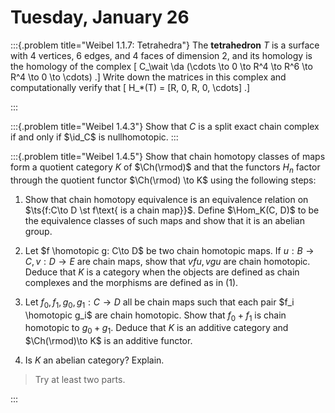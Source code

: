 # Tuesday, January 26

:::{.problem title="Weibel 1.1.7: Tetrahedra"}
The **tetrahedron** $T$ is a surface with 4 vertices, 6 edges, and 4 faces of dimension 2, and its homology is the homology of the complex
\[
C_\wait \da (\cdots \to 0 \to R^4 \to R^6 \to R^4 \to 0 \to \cdots)
.\]
Write down the matrices in this complex and computationally verify that 
\[
H_*(T) = [R, 0, R, 0, \cdots]
.\]

:::

:::{.problem title="Weibel 1.4.3"}
Show that $C$ is a split exact chain complex if and only if $\id_C$ is nullhomotopic.
:::

:::{.problem title="Weibel 1.4.5"}
Show that chain homotopy classes of maps form a quotient category $K$ of $\Ch(\rmod)$ and that the functors $H_n$ factor through the quotient functor $\Ch(\rmod) \to K$ using the following steps:

1. Show that chain homotopy equivalence is an equivalence relation on $\ts{f:C\to D \st f\text{ is a chain map}}$.
  Define $\Hom_K(C, D)$ to be the equivalence classes of such maps and show that it is an abelian group.

2. Let $f \homotopic g: C\to D$ be two chain homotopic maps.
  If $u: B\to C, v:D\to E$ are chain maps, show that $vfu, vgu$ are chain homotopic.
  Deduce that $K$ is a category when the objects are defined as chain complexes and the morphisms are defined as in (1).

3. Let $f_0, f_1, g_0, g_1: C\to D$ all be chain maps such that each pair $f_i \homotopic g_i$ are chain homotopic.
  Show that $f_0 + f_1$ is chain homotopic to $g_0 + g_1$.
  Deduce that $K$ is an additive category and $\Ch(\rmod)\to K$ is an additive functor.

4. Is $K$ an abelian category? 
  Explain.

> Try at least two parts.

:::

